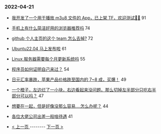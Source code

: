 ### 2022-04-21 
- [我开发了一个用于播放 m3u8 文件的 App，已上架 TF，欢迎测试👏🏻](https://www.v2ex.com/t/848300) 91
- [手机上有什么简洁好用的浏览器推荐吗](https://www.v2ex.com/t/848294) 74
- [github 个人主页的这个 team 怎么去掉?](https://www.v2ex.com/t/848327) 72
- [Ubuntu22.04 马上发布啦](https://www.v2ex.com/t/848297) 61
- [Linux 服务器需要每个月更新系统吗](https://www.v2ex.com/t/848245) 55
- [程序员如何证明自己来过？](https://www.v2ex.com/t/848321) 54
- [日元汇率暴跌，苹果产品价格跌至国内的 7~8 成，买爆！](https://www.v2ex.com/t/848269) 49
- [一个橙子，左边烂了一小块，右边看起来没问题。那么切掉左半部分只吃右半部分可以吗？](https://www.v2ex.com/t/848379) 47
- [想要在一起，但是好像没那么容易....怎么办呢？](https://www.v2ex.com/t/848382) 44
- [各位大佬公司出差一般啥待遇](https://www.v2ex.com/t/848288) 41 

- [ < 上一页 ](https://github.com/able8/v2ex-hot-record/blob/master/2022-04-20.md) -------- [ 下一页 > ](https://github.com/able8/v2ex-hot-record/blob/master/2022-04-22.md)